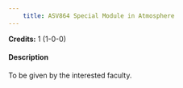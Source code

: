 ```yaml
---
    title: ASV864 Special Module in Atmosphere
---
```

**Credits:** 1 (1-0-0)



#### Description 
To be given by the interested faculty.